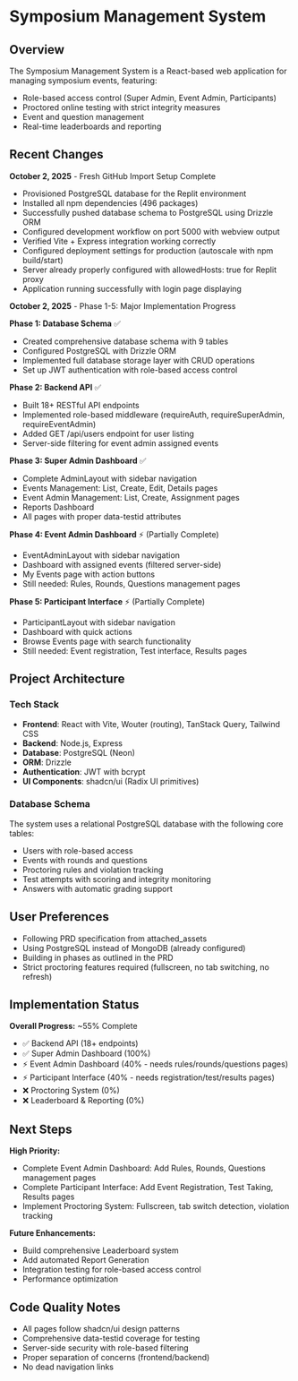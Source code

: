 # Symposium Management System

## Overview
The Symposium Management System is a React-based web application for managing symposium events, featuring:
- Role-based access control (Super Admin, Event Admin, Participants)
- Proctored online testing with strict integrity measures
- Event and question management
- Real-time leaderboards and reporting

## Recent Changes
**October 2, 2025** - Fresh GitHub Import Setup Complete
- Provisioned PostgreSQL database for the Replit environment
- Installed all npm dependencies (496 packages)
- Successfully pushed database schema to PostgreSQL using Drizzle ORM
- Configured development workflow on port 5000 with webview output
- Verified Vite + Express integration working correctly
- Configured deployment settings for production (autoscale with npm build/start)
- Server already properly configured with allowedHosts: true for Replit proxy
- Application running successfully with login page displaying

**October 2, 2025** - Phase 1-5: Major Implementation Progress

**Phase 1: Database Schema** ✅
- Created comprehensive database schema with 9 tables
- Configured PostgreSQL with Drizzle ORM
- Implemented full database storage layer with CRUD operations
- Set up JWT authentication with role-based access control

**Phase 2: Backend API** ✅  
- Built 18+ RESTful API endpoints
- Implemented role-based middleware (requireAuth, requireSuperAdmin, requireEventAdmin)
- Added GET /api/users endpoint for user listing
- Server-side filtering for event admin assigned events

**Phase 3: Super Admin Dashboard** ✅
- Complete AdminLayout with sidebar navigation
- Events Management: List, Create, Edit, Details pages
- Event Admin Management: List, Create, Assignment pages  
- Reports Dashboard
- All pages with proper data-testid attributes

**Phase 4: Event Admin Dashboard** ⚡ (Partially Complete)
- EventAdminLayout with sidebar navigation
- Dashboard with assigned events (filtered server-side)
- My Events page with action buttons
- Still needed: Rules, Rounds, Questions management pages

**Phase 5: Participant Interface** ⚡ (Partially Complete)
- ParticipantLayout with sidebar navigation
- Dashboard with quick actions
- Browse Events page with search functionality
- Still needed: Event registration, Test interface, Results pages

## Project Architecture

### Tech Stack
- **Frontend**: React with Vite, Wouter (routing), TanStack Query, Tailwind CSS
- **Backend**: Node.js, Express
- **Database**: PostgreSQL (Neon)
- **ORM**: Drizzle
- **Authentication**: JWT with bcrypt
- **UI Components**: shadcn/ui (Radix UI primitives)

### Database Schema
The system uses a relational PostgreSQL database with the following core tables:
- Users with role-based access
- Events with rounds and questions
- Proctoring rules and violation tracking
- Test attempts with scoring and integrity monitoring
- Answers with automatic grading support

## User Preferences
- Following PRD specification from attached_assets
- Using PostgreSQL instead of MongoDB (already configured)
- Building in phases as outlined in the PRD
- Strict proctoring features required (fullscreen, no tab switching, no refresh)

## Implementation Status
**Overall Progress:** ~55% Complete
- ✅ Backend API (18+ endpoints)
- ✅ Super Admin Dashboard (100%)
- ⚡ Event Admin Dashboard (40% - needs rules/rounds/questions pages)
- ⚡ Participant Interface (40% - needs registration/test/results pages)
- ❌ Proctoring System (0%)
- ❌ Leaderboard & Reporting (0%)

## Next Steps
**High Priority:**
- Complete Event Admin Dashboard: Add Rules, Rounds, Questions management pages
- Complete Participant Interface: Add Event Registration, Test Taking, Results pages
- Implement Proctoring System: Fullscreen, tab switch detection, violation tracking

**Future Enhancements:**
- Build comprehensive Leaderboard system
- Add automated Report Generation
- Integration testing for role-based access control
- Performance optimization

## Code Quality Notes
- All pages follow shadcn/ui design patterns
- Comprehensive data-testid coverage for testing
- Server-side security with role-based filtering
- Proper separation of concerns (frontend/backend)
- No dead navigation links
